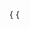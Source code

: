    {
  {
    <title>   
    < res > prebuild name job <res>;{
    < href: https://api.github.com/repos/AriesTriputranto/Policy-Chrome-Root-Program-/tindakan/jalankan/16243197057 }
    < href: https://api.github.com/repos/AriesTriputranto/Policy-Chrome-Root-Program-/actions/jobs/45862278542 ; 
    <Windows>subsystem</Windows> Subsystem for workflow
   }
     }
   The workflow job with the ID 45862278542 is currently in progress.
  Workflow Details
  * Workflow Name: [utama]: perbarui README.md (likely "main: update README.md")
  * Run ID: 16243197057
  * Branch: utama (main)
  * Commit SHA: 6fd6d52e5c2033641580dea7c4d1d08b748ad9a3
  * Repository: AriesTriputranto/Policy-Chrome-Root-Program-
  * Job Name: prebuild
  * Job Created At: 2025-07-12T23:49:19Z
  * Job Started At: 2025-07-12T23:49:25Z
    Useful Links
  * Run URL: https://api.github.com/repos/AriesTriputranto/Policy-Chrome-Root-Program-/tindakan/jalankan/16243197057
  * Job URL (API): https://api.github.com/repos/AriesTriputranto/Policy-Chrome-Root-Program-/actions/jobs/45862278542

 - nama: Siapkan lingkungan Node.js
  penggunaan: tindakan/setup-node@v3.9.1
  dengan:
    # Tetapkan selalu-auth di npmrc.
    selalu-auth: # opsional, defaultnya salah
    # Spesifikasi Versi versi yang akan digunakan. Contoh: 12.x, 10.15.1, >=10.15.0.
    versi-simpul: # opsional
    # Berkas yang berisi spesifikasi versi yang akan digunakan. Contoh: .nvmrc, .node-version, .tool-versions.
    file-versi-simpul: # opsional
    # Arsitektur target yang akan digunakan Node. Contoh: x86, x64. Akan menggunakan arsitektur sistem secara default.
    arsitektur: # opsional
    # Tetapkan opsi ini jika Anda ingin tindakan memeriksa versi terbaru yang tersedia yang memenuhi spesifikasi versi.
    check-latest: # opsional
    # Registri opsional untuk pengaturan autentikasi. Akan mengatur registri dalam berkas .npmrc dan .yarnrc tingkat proyek, dan mengatur autentikasi untuk membaca dari env.NODE_AUTH_TOKEN.
    url-registri: # opsional
    # Cakupan opsional untuk autentikasi terhadap registri yang memiliki cakupan. Akan dikembalikan ke pemilik repositori saat menggunakan registri Paket GitHub (https://npm.pkg.github.com/).
    cakupan: # opsional
    # Digunakan untuk menarik distribusi node dari node-versions. Karena ada nilai default, biasanya nilai ini tidak diberikan oleh pengguna. Saat menjalankan tindakan ini di github.com, nilai default sudah cukup. Saat menjalankan di GHES, Anda dapat meneruskan token akses pribadi untuk github.com jika Anda mengalami pembatasan kecepatan.
    token: # opsional, defaultnya adalah ${{ github.server_url == 'https://github.com' dan github.token || '' }}
    # Digunakan untuk menentukan manajer paket untuk caching di direktori default. Nilai yang didukung: npm, yarn, pnpm.
    cache: # opsional
    # Digunakan untuk menentukan jalur ke berkas dependensi: package-lock.json, yarn.lock, dll. Mendukung karakter pengganti atau daftar nama berkas untuk menyimpan beberapa dependensi dalam cache.
    jalur-ketergantungan-cache: # opsional

##  git add .
   git pull origin maingit push origin maingit 
   commit -m "Add new feature to home page"

<img width="1080" height="1676" alt="Screenshot_20250722-140345~3" src="https://github.com/user-attachments/assets/a8fc90af-617b-44bd-9037-08479b14d0ac" />
          
{ 
  {
  
  "config" : {
       "content_type" : " json " ,
       "insecure_ssl" : " 0 " ,
       "url" : " https://api.github.com/repos/ariestriputranto/chrome-program-root/hook "},
  }
}

 {
   "lisensi" : {
       "kunci" : " apache-2.0 " ,
       "nama" : " Lisensi Apache 2.0 " ,
       "spdx_id" : " Apache-2.0 " ,
       "url" : " https://api.github.com/licenses/apache-2.0 " ,
       "node_id" : " MDc6TGljZW5zZTI= "
     }
  }
